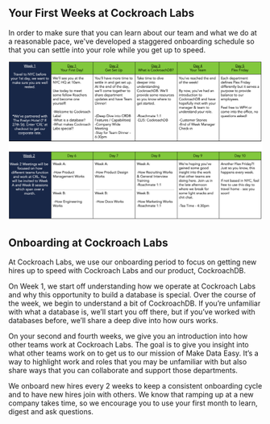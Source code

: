 ## Your First Weeks at Cockroach Labs

In order to make sure that you can learn about our team and what we do at a reasonable pace, we've developed a staggered onboarding schedule so that you can settle into your role while you get up to speed.

![](images/crdbonboarding.png)

## Onboarding at Cockroach Labs

At Cockroach Labs, we use our onboarding period to focus on getting new hires up to speed with Cockroach Labs and our product, CockroachDB. 

On Week 1, we start off understanding how we operate at Cockroach Labs and why this opportunity to build a database is special. Over the course of the week, we begin to understand a bit of CockroachDB. If you’re unfamiliar with what a database is, we’ll start you off there, but if you’ve worked with databases before, we’ll share a deep dive into how ours works.

On your second and fourth weeks, we give you an introduction into how other teams work at Cockroach Labs. The goal is to give you insight into what other teams work on to get us to our mission of Make Data Easy. It’s a way to highlight work and roles that you may be unfamiliar with but also share ways that you can collaborate and support those departments.

We onboard new hires every 2 weeks to keep a consistent onboarding cycle and to have new hires join with others. We know that ramping up at a new company takes time, so we encourage you to use your first month to learn, digest and ask questions.
